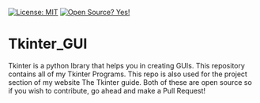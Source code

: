 [![License: MIT](https://img.shields.io/badge/License-MIT-yellow.svg)](https://opensource.org/licenses/MIT)
[![Open Source? Yes!](https://badgen.net/badge/Open%20Source%20%3F/Yes%21/blue?icon=github)](https://github.com/AM1CODES/badges/)
# Tkinter_GUI
Tkinter is a python lbrary that helps you in creating GUIs. This repository contains all of my Tkinter Programs. This repo is also used for the project section of my website The  Tkinter guide. Both of these  are open source so if you wish to contribute, go ahead and make a Pull Request!
